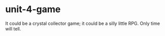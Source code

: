 # unit-4-game
It could be a crystal collector game; it could be a silly little RPG. Only time will tell. 
